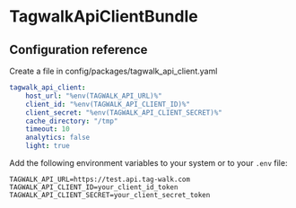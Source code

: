 # TagwalkApiClientBundle

## Configuration reference

Create a file in config/packages/tagwalk_api_client.yaml

```yaml
tagwalk_api_client:
    host_url: "%env(TAGWALK_API_URL)%"
    client_id: "%env(TAGWALK_API_CLIENT_ID)%"
    client_secret: "%env(TAGWALK_API_CLIENT_SECRET)%"
    cache_directory: "/tmp"
    timeout: 10
    analytics: false
    light: true
```
Add the following environment variables to your system or to your `.env` file:

```dotenv
TAGWALK_API_URL=https://test.api.tag-walk.com
TAGWALK_API_CLIENT_ID=your_client_id_token
TAGWALK_API_CLIENT_SECRET=your_client_secret_token
```
